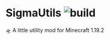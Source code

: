 # SigmaUtils ![build](https://github.com/Basicprogrammer10/SigmaUtils/actions/workflows/build.yml/badge.svg)
🛸 A little utility mod for Minecraft 1.19.2
